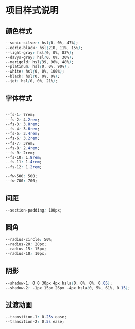 # 项目样式说明

## 颜色样式

``` css
--sonic-silver: hsl(0, 0%, 47%);
--eerie-black: hsl(210, 11%, 15%);
--light-gray: hsl(0, 0%, 83%);
--davys-gray: hsl(0, 0%, 30%);
--marigold: hsl(39, 96%, 48%);
--platinum: hsl(0, 0%, 90%);
--white: hsl(0, 0%, 100%);
--black: hsl(0, 0%, 0%);
--jet: hsl(0, 0%, 21%);
```

## 字体样式

``` css

--fs-1: 7rem;
--fs-2: 4.2rem;
--fs-3: 3.8rem;
--fs-4: 3.6rem;
--fs-5: 3.4rem;
--fs-6: 3.2rem;
--fs-7: 3rem;
--fs-8: 2.4rem;
--fs-9: 2rem;
--fs-10: 1.8rem;
--fs-11: 1.4rem;
--fs-12: 1.2rem;

--fw-500: 500;
--fw-700: 700;
```

## 间距

``` css
--section-padding: 100px;
```

## 圆角

``` css
--radius-circle: 50%;
--radius-20: 20px;
--radius-15: 15px;
--radius-10: 10px;
```

## 阴影

``` css
--shadow-1: 0 0 30px 4px hsla(0, 0%, 0%, 0.05);
--shadow-2: -1px 15px 26px -4px hsla(0, 5%, 61%, 0.15);
```

## 过渡动画

``` css
--transition-1: 0.25s ease;
--transition-2: 0.5s ease;
```

